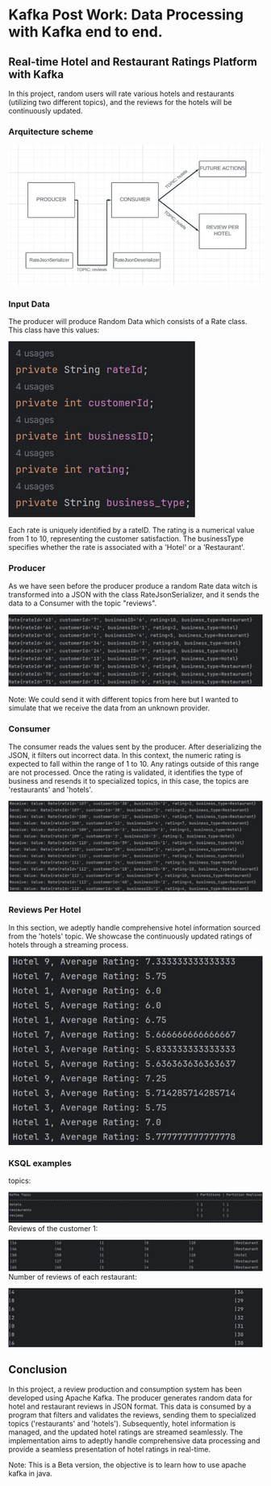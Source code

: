 # Kafka Post Work: Data Processing with Kafka end to end.

## Real-time Hotel and Restaurant Ratings Platform with Kafka

In this project, random users will rate various hotels and restaurants (utilizing two different topics), and the reviews for the hotels will be continuously updated.

### Arquitecture scheme
![imagen arquitectura](img/image.png)

### Input Data

The producer will produce Random Data which consists of a Rate class.
This class have this values:

![img.png](img/img.png)

Each rate is uniquely identified by a rateID. 
The rating is a numerical value from 1 to 10, representing the customer satisfaction. 
The businessType specifies whether the rate is associated with a 'Hotel' or a 'Restaurant'.

### Producer
As we have seen before the producer produce a random Rate data witch is transformed into a JSON with the class RateJsonSerializer, 
and it sends the data to a Consumer with the topic "reviews".

![img_2.png](img/img_2.png)

Note: We could send it with different topics from here but I wanted to simulate that we receive the data from an unknown provider. 

### Consumer
The consumer reads the values sent by the producer. 
After deserializing the JSON, it filters out incorrect data. 
In this context, the numeric rating is expected to fall within the range of 1 to 10. 
Any ratings outside of this range are not processed.
Once the rating is validated, it identifies the type of business and resends it to specialized topics, in this case, 
the topics are 'restaurants' and 'hotels'.

![img_3.png](img/img_3.png)

### Reviews Per Hotel
In this section, we adeptly handle comprehensive hotel information sourced from the 'hotels' topic. 
We showcase the continuously updated ratings of hotels through a streaming process.

![img_4.png](img/img_4.png)

### KSQL examples
topics:

![img_6.png](img/img_6.png)
Reviews of the customer 1:

![img_7.png](img/img_7.png)
Number of reviews of each restaurant:

![img_8.png](img/img_8.png)

## Conclusion


In this project, a review production and consumption system has been developed using Apache Kafka. The producer generates random data for hotel and restaurant reviews in JSON format. This data is consumed by a program that filters and validates the reviews, sending them to specialized topics ('restaurants' and 'hotels'). Subsequently, hotel information is managed, and the updated hotel ratings are streamed seamlessly. The implementation aims to adeptly handle comprehensive data processing and provide a seamless presentation of hotel ratings in real-time.

Note: This is a Beta version, the objective is to learn how to use apache kafka in java.

